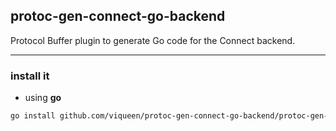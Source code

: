 ## protoc-gen-connect-go-backend

Protocol Buffer plugin to generate Go code for the Connect backend.

---

### install it

- using **go**

```bash
go install github.com/viqueen/protoc-gen-connect-go-backend/protoc-gen-connect-go-backend@latest
```
